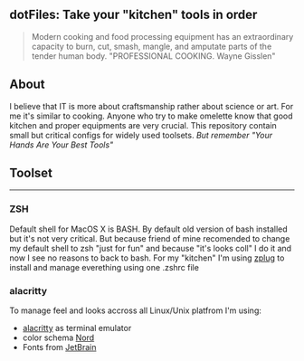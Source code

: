 dotFiles: Take your "kitchen" tools in order
--------------------------------------------

>   Modern cooking and food processing equipment has an extraordinary capacity
>   to burn, cut, smash, mangle, and amputate parts of the tender human body.
>   "PROFESSIONAL COOKING. Wayne Gisslen"

About
---

I believe that IT is more about craftsmanship rather about science
or art. For me it's similar to cooking. Anyone who try to make omelette know
that good kitchen and proper equipments are very crucial.  This repository
contain small but critical configs for widely used toolsets.  *But remember
"Your Hands Are Your Best Tools"*

Toolset
-------

- - - 
### ZSH

Default shell for MacOS X is BASH. By default old version of bash installed but it's not very critical. But because friend of mine recomended to change my default shell to zsh "just for fun" and because "it's looks coll" I  do it and now I see no reasons to back to bash. For my "kitchen" I'm using [zplug](https://github.com/zplug/zplug) to install and manage everething using one .zshrc file 

### alacritty 

To manage feel and looks accross all Linux/Unix platfrom I'm using:

- [alacritty](https://github.com/alacritty/alacritty) as terminal emulator 
- color schema [Nord](https://www.nordtheme.com)
- Fonts from [JetBrain](https://www.jetbrains.com/lp/mono/) 
